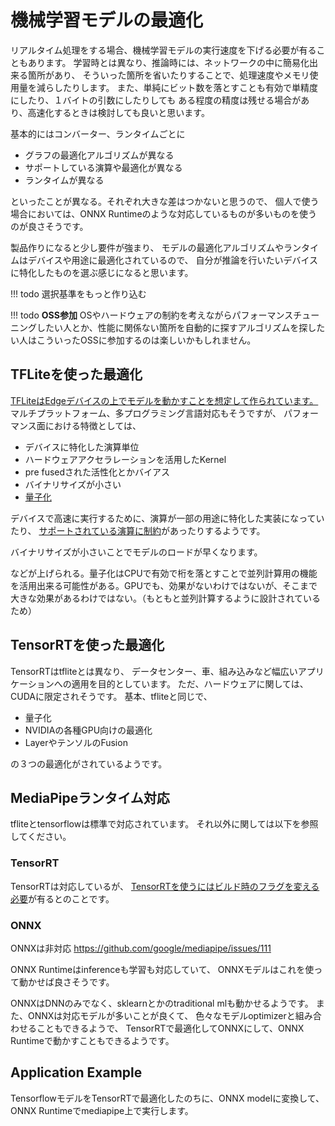 # 機械学習モデルの最適化
リアルタイム処理をする場合、機械学習モデルの実行速度を下げる必要が有ることもあります。
学習時とは異なり、推論時には、ネットワークの中に簡易化出来る箇所があり、
そういった箇所を省いたりすることで、処理速度やメモリ使用量を減らしたりします。
また、単純にビット数を落とすことも有効で単精度にしたり、１バイトの引数にしたりしても
ある程度の精度は残せる場合があり、高速化するときは検討しても良いと思います。

基本的にはコンバーター、ランタイムごとに

* グラフの最適化アルゴリズムが異なる
* サポートしている演算や最適化が異なる
* ランタイムが異なる

といったことが異なる。それぞれ大きな差はつかないと思うので、
個人で使う場合においては、ONNX Runtimeのような対応しているものが多いものを使うのが良さそうです。

製品作りになると少し要件が強まり、
モデルの最適化アルゴリズムやランタイムはデバイスや用途に最適化されているので、
自分が推論を行いたいデバイスに特化したものを選ぶ感じになると思います。

!!! todo
    選択基準をもっと作り込む

!!! todo
    **OSS参加**
    OSやハードウェアの制約を考えながらパフォーマンスチューニングしたい人とか、性能に関係ない箇所を自動的に探すアルゴリズムを探したい人はこういったOSSに参加するのは楽しいかもしれません。

## TFLiteを使った最適化
[TFLiteはEdgeデバイスの上でモデルを動かすことを想定して作られています。](https://www.tensorflow.org/lite/guide#next_steps)
マルチプラットフォーム、多プログラミング言語対応もそうですが、
パフォーマンス面における特徴としては、

* デバイスに特化した演算単位
* ハードウェアアクセラレーションを活用したKernel
* pre fusedされた活性化とかバイアス
* バイナリサイズが小さい
* [量子化](https://www.tensorflow.org/lite/performance/post_training_quantization#optimization_methods)

デバイスで高速に実行するために、演算が一部の用途に特化した実装になっていたり、
[サポートされている演算に制約](https://www.tensorflow.org/lite/guide/ops_compatibility)があったりするようです。

バイナリサイズが小さいことでモデルのロードが早くなります。

などが上げられる。量子化はCPUで有効で桁を落とすことで並列計算用の機能を活用出来る可能性がある。GPUでも、効果がないわけではないが、そこまで大きな効果があるわけではない。（もともと並列計算するように設計されているため）

## TensorRTを使った最適化
TensorRTはtfliteとは異なり、
データセンター、車、組み込みなど幅広いアプリケーションへの適用を目的としています。
ただ、ハードウェアに関しては、CUDAに限定されそうです。
基本、tfliteと同じで、

* 量子化
* NVIDIAの各種GPU向けの最適化
* LayerやテンソルのFusion

の３つの最適化がされているようです。

## MediaPipeランタイム対応
tfliteとtensorflowは標準で対応されています。
それ以外に関しては以下を参照してください。

### TensorRT
TensorRTは対応しているが、
[TensorRTを使うにはビルド時のフラグを変える必要](https://github.com/google/mediapipe/issues/723)が有るとのことです。

### ONNX
ONNXは非対応
https://github.com/google/mediapipe/issues/111

ONNX Runtimeはinferenceも学習も対応していて、
ONNXモデルはこれを使って動かせば良さそうです。

ONNXはDNNのみでなく、sklearnとかのtraditional mlも動かせるようです。
また、ONNXは対応モデルが多いことが良くて、
色々なモデルoptimizerと組み合わせることもできるようで、
TensorRTで最適化してONNXにして、ONNX Runtimeで動かすこともできるようです。

## Application Example
TensorflowモデルをTensorRTで最適化したのちに、ONNX modelに変換して、
ONNX Runtimeでmediapipe上で実行します。

